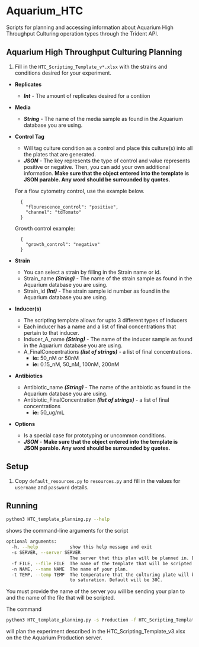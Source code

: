 # Aquarium_HTC
Scripts for planning and accessing information about Aquarium High Throughput Culturing operation types through the Trident API.

## Aquarium High Throughput Culturing Planning

1. Fill in the `HTC_Scripting_Template_v*.xlsx` with the strains and conditions desired for your experiment.

- **Replicates**
  - **_Int_** - The amount of replicates desired for a contiion

- **Media**
  - **_String_** - The name of the media sample as found in the Aquarium database you are using.

- **Control Tag**
  - Will tag culture condition as a control and place this culture(s) into all the plates that are generated.
  - **_JSON_** - The key represents the type of control and value represents positive or negative. Then, you can add your own additional information. 
  **Make sure that the object entered into the template is JSON parable. Any word should be surrounded by quotes.**

  For a flow cytometry control, use the example below.
  ```
    {
      "flourescence_control": "positive",
      "channel": "tdTomato"
    }
  ```
  Growth control example:
  ```
    {
      "growth_control": "negative"
    }
  ```

- **Strain**
  - You can select a strain by filling in the Strain name or id.
  - Strain_name **_(String)_** - The name of the strain sample as found in the Aquarium database you are using.
  - Strain_id **_(Int)_** - The strain sample id number as found in the Aquarium database you are using.

- **Inducer(s)**
  - The scripting template allows for upto 3 different types of inducers
  - Each inducer has a name and a list of final concentrations that pertain to that inducer.
  - Inducer_A_name **_(String)_** - The name of the inducer sample as found in the Aquarium database you are using.
  - A_FinalConcentrations **_(list of strings)_** - a list of final concentrations.
    - **ie:** 50_nM or 50nM 
    - **ie:** 0.15_nM, 50_nM, 100nM, 200nM

- **Antibiotics**
  - Antibiotic_name **_(String)_** - The name of the anitbiotic as found in the Aquarium database you are using.
  - Antibiotic_FinalConcentration **_(list of strings)_** - a list of final concentrations
    - **ie:** 50_ug/mL

- **Options**
  - Is a special case for prototyping or uncommon conditions.
  - **_JSON_** - **Make sure that the object entered into the template is JSON parable. Any word should be surrounded by quotes.**

## Setup

1. Copy `default_resources.py` to `resources.py` and fill in the values for
   `username` and `password` details.

## Running

```bash
python3 HTC_template_planning.py --help
```

shows the command-line arguments for the script

```bash
optional arguments:
  -h, --help            show this help message and exit
  -s SERVER, --server SERVER
                        The server that this plan will be planned in. Either Production, Nursery, or Local.
  -f FILE, --file FILE  The name of the template that will be scripted.
  -n NAME, --name NAME  The name of your plan.
  -t TEMP, --temp TEMP  The temperature that the culturing plate will be grown
                        to saturation. Default will be 30C.
```

You must provide the name of the server you will be sending your plan to and the name of the file that will be scripted.

The command

```bash
python3 HTC_template_planning.py -s Production -f HTC_Scripting_Template_v3.xlsx -n "Nobel Prize Experiment"

```

will plan the experiment described in the HTC_Scripting_Template_v3.xlsx on the the Aquarium Production server. 


